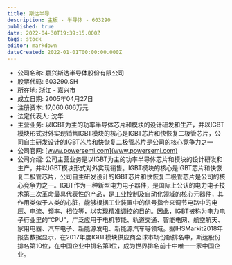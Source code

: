 ```yaml
---
title: 斯达半导
description: 主板 - 半导体 - 603290
published: true
date: 2022-04-30T19:39:15.000Z
tags: stock
editor: markdown
dateCreated: 2022-01-01T00:00:00.000Z
---
```


- 公司名称: 嘉兴斯达半导体股份有限公司
- 股票代码: 603290.SH
- 所在地: 浙江 - 嘉兴市
- 成立日期: 2005年04月27日
- 注册资本: 17,060.606万元
- 法定代表人: 沈华
- 主营业务: 以IGBT为主的功率半导体芯片和模块的设计研发和生产，并以IGBT模块形式对外实现销售IGBT模块的核心是IGBT芯片和快恢复二极管芯片，公司自主研发设计的IGBT芯片和快恢复二极管芯片是公司的核心竞争力之一
- 公司官网: [www.powersemi.com](www.powersemi.com)
- 公司介绍: 公司主营业务是以IGBT为主的功率半导体芯片和模块的设计研发和生产，并以IGBT模块形式对外实现销售。IGBT模块的核心是IGBT芯片和快恢复二极管芯片，公司自主研发设计的IGBT芯片和快恢复二极管芯片是公司的核心竞争力之一。IGBT作为一种新型电力电子器件，是国际上公认的电力电子技术第三次革命最具代表性的产品，是工业控制及自动化领域的核心元器件，其作用类似于人类的心脏，能够根据工业装置中的信号指令来调节电路中的电压、电流、频率、相位等，以实现精准调控的目的。因此，IGBT被称为电力电子行业里的“CPU”，广泛应用于电机节能、轨道交通、智能电网、航空航天、家用电器、汽车电子、新能源发电、新能源汽车等领域。据IHSMarkit2018年报告数据显示，在2017年度IGBT模块供应商全球市场份额排名中，斯达股份排名第10位，在中国企业中排名第1位，成为世界排名前十中唯一一家中国企业。


